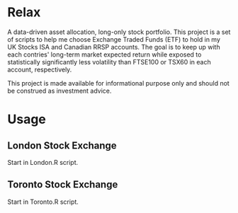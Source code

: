 # Relax

A data-driven asset allocation, long-only stock portfolio. This project is a set of scripts to help me choose Exchange Traded Funds (ETF) to hold in my UK Stocks ISA and Canadian RRSP accounts. The goal is to keep up with each contries' long-term market expected return while exposed to statistically significantly less volatility than FTSE100 or TSX60 in each account, respectively.

This project is made available for informational purpose only and should not be construed as investment advice.

# Usage

## London Stock Exchange

Start in London.R script.

## Toronto Stock Exchange

Start in Toronto.R script.